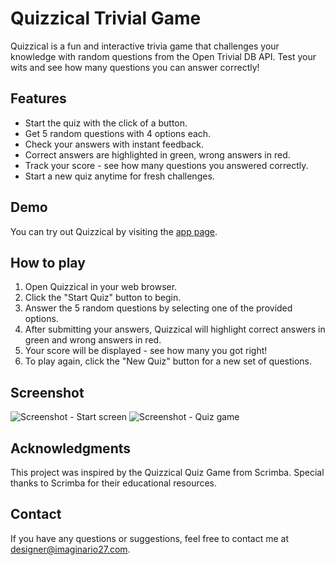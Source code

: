# Quizzical Trivial Game

Quizzical is a fun and interactive trivia game that challenges your knowledge with random questions from the Open Trivial DB API. Test your wits and see how many questions you can answer correctly!

## Features
- Start the quiz with the click of a button.
- Get 5 random questions with 4 options each.
- Check your answers with instant feedback.
- Correct answers are highlighted in green, wrong answers in red.
- Track your score - see how many questions you answered correctly.
- Start a new quiz anytime for fresh challenges.

## Demo
You can try out Quizzical by visiting the [app page](https://scrimba-trivial-quizzical-img27.netlify.app/).

## How to play
1. Open Quizzical in your web browser.
2. Click the "Start Quiz" button to begin.
4. Answer the 5 random questions by selecting one of the provided options.
5. After submitting your answers, Quizzical will highlight correct answers in green and wrong answers in red.
6. Your score will be displayed - see how many you got right!
7. To play again, click the "New Quiz" button for a new set of questions.

## Screenshot
![Screenshot - Start screen](https://imaginario27.com/wp-content/uploads/2023/10/quizzical-trivial-game-start-screen.png)
![Screenshot - Quiz game](https://imaginario27.com/wp-content/uploads/2023/10/quizzical-trivial-game-quiz.png)

## Acknowledgments
This project was inspired by the Quizzical Quiz Game from Scrimba.
Special thanks to Scrimba for their educational resources.

## Contact
If you have any questions or suggestions, feel free to contact me at designer@imaginario27.com.
